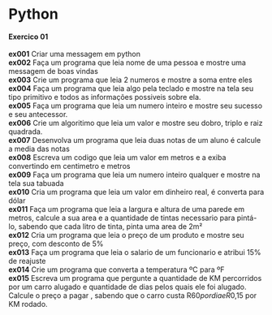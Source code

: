 # Python
<b>Exercico 01</b><br><br>
<b>ex001</b>   Criar uma messagem em python </br>
<b>ex002</b>   Faça um programa que leia nome de uma pessoa e mostre uma messagem de boas vindas</br>
<b>ex003</b>   Crie um programa que leia 2 numeros e mostre a soma entre eles</br>
<b>ex004</b>   Faça um programa que leia algo pela teclado e mostre na tela seu tipo primitivo e todos as informações possiveis sobre ela.</br>
<b>ex005</b>   Faça um programa que leia um numero inteiro e mostre seu sucesso e seu antecessor.</br>
<b>ex006</b>   Crie um algoritimo que leia um valor e mostre seu dobro, triplo e raiz quadrada.</br>
<b>ex007</b>   Desenvolva um programa que leia duas notas de um aluno é calcule a media das notas</br>
<b>ex008</b>   Escreva um codigo que leia um valor em metros e a exiba convertindo em centimetro e metros</br>
<b>ex009</b>   Faça um programa que leia um numero inteiro qualquer e mostre na tela  sua tabuada </br>
<b>ex010</b>   Cria um programa que leia um valor em dinheiro real, é converta para dólar</br>
<b>ex011</b>   Faça um programa que leia a largura e altura de uma parede em metros, calcule a sua area e a quantidade de tintas    necessario para pintá-lo, sabendo que cada litro de tinta, pinta uma area de 2m²</br>
<b>ex012</b>   Cria um programa que leia o preço de um produto e mostre seu preço, com desconto de 5%</br>
<b>ex013</b>   Faça um programa que leia o salario de um funcionario e atribui 15% de reajuste</br>
<b>ex014</b>   Crie um programa que converta a temperatura ºC para ºF</br>
<b>ex015</b>   Escreva um programa que pergunte a quantidade de KM percorridos por um carro alugado e quantidade de dias pelos quais ele foi alugado. Calcule  o preço a pagar , sabendo que o carro custa R$60 por dia e R$0,15 por KM  rodado.</br>
